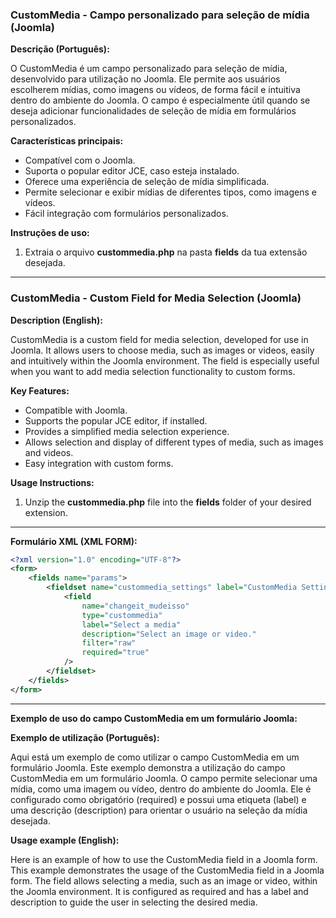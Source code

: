 ### CustomMedia - Campo personalizado para seleção de mídia (Joomla)

**Descrição (Português):**

O CustomMedia é um campo personalizado para seleção de mídia, desenvolvido para utilização no Joomla. Ele permite aos usuários escolherem mídias, como imagens ou vídeos, de forma fácil e intuitiva dentro do ambiente do Joomla. O campo é especialmente útil quando se deseja adicionar funcionalidades de seleção de mídia em formulários personalizados.

**Características principais:**

- Compatível com o Joomla.
- Suporta o popular editor JCE, caso esteja instalado.
- Oferece uma experiência de seleção de mídia simplificada.
- Permite selecionar e exibir mídias de diferentes tipos, como imagens e vídeos.
- Fácil integração com formulários personalizados.

**Instruções de uso:**

1. Extraia o arquivo **custommedia.php** na pasta **fields** da tua extensão desejada.

---

### CustomMedia - Custom Field for Media Selection (Joomla)

**Description (English):**

CustomMedia is a custom field for media selection, developed for use in Joomla. It allows users to choose media, such as images or videos, easily and intuitively within the Joomla environment. The field is especially useful when you want to add media selection functionality to custom forms.

**Key Features:**

- Compatible with Joomla.
- Supports the popular JCE editor, if installed.
- Provides a simplified media selection experience.
- Allows selection and display of different types of media, such as images and videos.
- Easy integration with custom forms.

**Usage Instructions:**

1. Unzip the **custommedia.php** file into the **fields** folder of your desired extension.

---

**Formulário XML (XML FORM):**

```xml
<?xml version="1.0" encoding="UTF-8"?>
<form>
    <fields name="params">
        <fieldset name="custommedia_settings" label="CustomMedia Settings" description="Configure the options for the CustomMedia field.">
            <field
                name="changeit_mudeisso"
                type="custommedia"
                label="Select a media"
                description="Select an image or video."
                filter="raw"
                required="true"
            />
        </fieldset>
    </fields>
</form>
```

---

**Exemplo de uso do campo CustomMedia em um formulário Joomla:**

**Exemplo de utilização (Português):**

Aqui está um exemplo de como utilizar o campo CustomMedia em um formulário Joomla. Este exemplo demonstra a utilização do campo CustomMedia em um formulário Joomla. O campo permite selecionar uma mídia, como uma imagem ou vídeo, dentro do ambiente do Joomla. Ele é configurado como obrigatório (required) e possui uma etiqueta (label) e uma descrição (description) para orientar o usuário na seleção da mídia desejada.

**Usage example (English):**

Here is an example of how to use the CustomMedia field in a Joomla form. This example demonstrates the usage of the CustomMedia field in a Joomla form. The field allows selecting a media, such as an image or video, within the Joomla environment. It is configured as required and has a label and description to guide the user in selecting the desired media.
